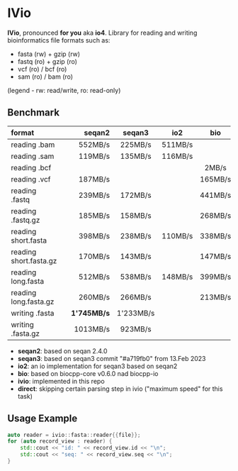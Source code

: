 # IVio
**IVio**, pronounced **for you** aka **io4**. Library for reading and writing bioinformatics file formats such as:
 - fasta (rw) + gzip (rw)
 - fastq (ro) + gzip (ro)
 - vcf (ro) / bcf (ro)
 - sam (ro) / bam (ro)

(legend - rw: read/write, ro: read-only)

## Benchmark
|        format           | |  seqan2 |  seqan3 | io2     | bio     | ivio        | direct       |
|:------------------------|-|--------:|:-------:|:-------:|:-------:|:-----------:|:------------:|
| reading .bam            | | 552MB/s | 225MB/s | 511MB/s |         | **707MB/s** |              |
| reading .sam            | | 119MB/s | 135MB/s | 116MB/s |         | **482MB/s**  |             |
| reading .bcf            | |         |         |         |   2MB/s | **12MB/s**  |              |
| reading .vcf            | | 187MB/s |         |         | 165MB/s | **401MB/s** |              |
| reading .fastq          | | 239MB/s | 172MB/s |         | 441MB/s | **887MB/s** |              |
| reading .fastq.gz       | | 185MB/s | 158MB/s |         | 268MB/s | **329MB/s** |              |
| reading short.fasta     | | 398MB/s | 238MB/s | 110MB/s | 338MB/s | **876MB/s** | ___1'294MB/s___ |
| reading short.fasta.gz  | | 170MB/s | 143MB/s |         | 147MB/s | **181MB/s** |              |
| reading long.fasta      | | 512MB/s | 538MB/s | 148MB/s | 399MB/s | **1'228MB/s** |___1'376MB/s___ |
| reading long.fasta.gz   | | 260MB/s | 266MB/s |         | 213MB/s | **301MB/s** |              |
| writing .fasta          | |**1'745MB/s**| 1'233MB/s|      |         |    1'377MB/s |              |
| writing .fasta.gz       | |1013MB/s | 923MB/s |         |         |**1'257MB/s** |              |

* **seqan2**: based on seqan 2.4.0
* **seqan3**: based on seqan3 commit "#a719fb0" from 13.Feb 2023
* **io2**: an io implementation for seqan3 based on seqan2
* **bio**: based on biocpp-core v0.6.0 nad biocpp-io
* **ivio**: implemented in this repo
* **direct**: skipping certain parsing step in ivio ("maximum speed" for this task)

## Usage Example
```c++
auto reader = ivio::fasta::reader{{file}};
for (auto record_view : reader) {
    std::cout << "id: " << record_view.id << "\n";
    std::cout << "seq: " << record_view.seq << "\n";
}
```

